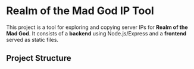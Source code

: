 # Realm of the Mad God IP Tool

This project is a tool for exploring and copying server IPs for **Realm of the Mad God**. It consists of a **backend** using Node.js/Express and a **frontend** served as static files.

## Project Structure

